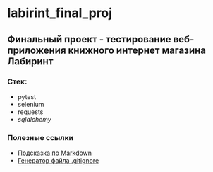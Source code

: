 # labirint_final_proj

## Финальный проект - тестирование веб-приложения книжного интернет магазина Лабиринт

### Стек:
- pytest
- selenium
- requests
- _sqlalchemy_

### Полезные ссылки
- [Подсказка по Markdown](https://www.markdownguide.org/basic-syntax/)
- [Генератор файла .gitignore](https://www.toptal.com/developers/gitignore)